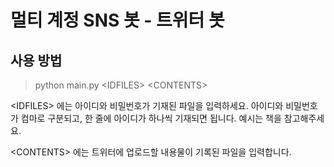 # 멀티 계정 SNS 봇 - 트위터 봇


## 사용 방법
> python main.py <IDFILES\> <CONTENTS\>

 <IDFILES\> 에는 아이디와 비밀번호가 기재된 파일을 입력하세요. 아이디와 비밀번호가 컴마로 구분되고, 한 줄에 아이디가 하나씩 기재되면 됩니다. 예시는 책을 참고해주세요. 
 
 <CONTENTS\> 에는 트위터에 업로드할 내용물이 기록된 파일을 입력합니다.
 
